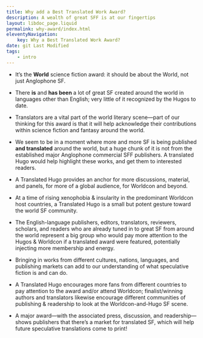```yaml
---
title: Why add a Best Translated Work Award?
description: A wealth of great SFF is at our fingertips
layout: libdoc_page.liquid
permalink: why-award/index.html
eleventyNavigation:
    key: Why a Best Translated Work Award?
date: git Last Modified
tags:
    - intro
---
```


* It’s the **World** science fiction award: it should be about the World, not just Anglophone SF.
    
* There **is** and **has been** a lot of great SF created around the world in languages other than English; very little of it recognized by the Hugos to date.
    
* Translators are a vital part of the world literary scene—part of our thinking for this award is that it will help acknowledge their contributions within science fiction and fantasy around the world.
    
* We seem to be in a moment where more and more SF is being published **and translated** around the world, but a huge chunk of it is not from the established major Anglophone commercial SFF publishers. A translated Hugo would help highlight these works, and get them to interested readers.
    
* A Translated Hugo provides an anchor for more discussions, material, and panels, for more of a global audience, for Worldcon and beyond.
    
* At a time of rising xenophobia & insularity in the predominant Worldcon host countries, a Translated Hugo is a small but potent gesture toward the world SF community.
    
* The English-language publishers, editors, translators, reviewers, scholars, and readers who are already tuned in to great SF from around the world represent a big group who would pay more attention to the Hugos & Worldcon if a translated award were featured, potentially injecting more membership and energy.
    
* Bringing in works from different cultures, nations, languages, and publishing markets can add to our understanding of what speculative fiction is and can do.
    
* A Translated Hugo encourages more fans from different countries to pay attention to the award and/or attend Worldcon; finalist/winning authors and translators likewise encourage different communities of publishing & readership to look at the Worldcon-and-Hugo SF scene.
    
* A major award—with the associated press, discussion, and readership—shows publishers that there’s a market for translated SF, which will help future speculative translations come to print!
